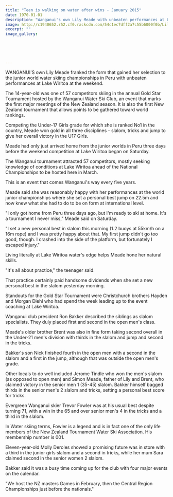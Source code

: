 ```yaml
---
title: "Teen is walking on water after wins - January 2015"
date: 1970-01-01
description: "Wanganui's own Lily Meade with unbeaten performances at Lake Wiritoa at the weekend, from the Wanganui Chronicle article 19 Jan 2015...."
image: http://c1940652.r52.cf0.rackcdn.com/54c1ec7dff2a7c55b6000f0b/Lily-Meades-face,waterskiing.jpg
excerpt: ""
image_gallery:
    
    
    
    
    
---
```


<p>WANGANUI'S own Lily Meade franked the form that gained her selection to the junior world water skiing championships in Peru with unbeaten performances at Lake Wiritoa at the weekend.</p>
<p>The 14-year-old was one of 57 competitors skiing in the annual Gold Star Tournament hosted by the Wanganui Water Ski Club, an event that marks the first major meetings of the New Zealand season. It is also the first New Zealand tournament that allows points to be gathered toward world rankings.</p>
<p>Competing the Under-17 Girls grade for which she is ranked No1 in the country, Meade won gold in all three disciplines - slalom, tricks and jump to give her overall victory in the U17 Girls.</p>
<p>Meade had only just arrived home from the junior worlds in Peru three days before the weekend competition at Lake Wiritoa began on Saturday.</p>
<p>The Wanganui tournament attracted 57 competitors, mostly seeking knowledge of conditions at Lake Wiritoa ahead of the National Championships to be hosted here in March.</p>
<p>This is an event that comes Wanganui's way every five years.</p>
<p>Meade said she was reasonably happy with her performances at the world junior championships where she set a personal best jump on 22.5m and now knew what she had to do to be on form at international level.</p>
<p>"I only got home from Peru three days ago, but I'm ready to ski at home. It's a tournament I never miss," Meade said on Saturday.</p>
<p>"I set a new personal best in slalom this morning (1.2 buoys at 55km/h on a 16m rope) and I was pretty happy about that. My first jump didn't go too good, though. I crashed into the side of the platform, but fortunately I escaped injury."</p>
<p>Living literally at Lake Wiritoa water's edge helps Meade hone her natural skills.</p>
<p>"It's all about practice," the teenager said.</p>
<p>That practice certainly paid handsome dividends when she set a new personal best in the slalom yesterday morning.</p>
<p>Standouts for the Gold Star Tournament were Christchurch brothers Hayden and Morgan Diehl who had spend the week leading up to the event coaching at Lake Wiritoa.</p>
<p>Wanganui club president Ron Bakker described the siblings as slalom specialists. They duly placed first and second in the open men's class.</p>
<p>Meade's older brother Brent was also in fine form taking second overall in the Under-21 men's division with thirds in the slalom and jump and second in the tricks.</p>
<p>Bakker's son Nick finished fourth in the open men with a second in the slalom and a first in the jump, although that was outside the open men's grade.</p>
<p>Other locals to do well included Jerome Tindle who won the men's slalom (as opposed to open men) and Simon Meade, father of Lily and Brent, who claimed victory in the senior men 1 (35-45) slalom. Bakker himself bagged thirds in the senior men's 2 slalom and tricks, setting a personal best score for tricks.</p>
<p>Evergreen Wanganui skier Trevor Fowler was at his usual best despite turning 71, with a win in the 65 and over senior men's 4 in the tricks and a third in the slalom.</p>
<p>In Water skiing terms, Fowler is a legend and is in fact one of the only life members of the New Zealand Tournament Water Ski Association. His membership number is 001.</p>
<p>Eleven-year-old Molly Deroles showed a promising future was in store with a third in the junior girls slalom and a second in tricks, while her mum Sara claimed second in the senior women 2 slalom.</p>
<p>Bakker said it was a busy time coming up for the club with four major events on the calendar.</p>
<p>"We host the NZ masters Games in February, then the Central Region Championships just before the nationals."</p>

